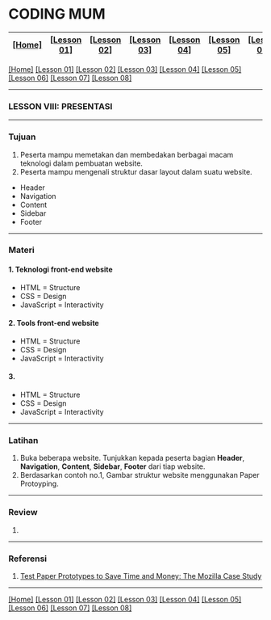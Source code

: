 # CODING MUM

| [[Home]][0] | [[Lesson 01]][1] | [[Lesson 02]][2] | [[Lesson 03]][3] | [[Lesson 04]][4] | [[Lesson 05]][5] | [[Lesson 06]][6] | [[Lesson 07]][7] | [[Lesson 08]][8] |
|:-----------:|:----------------:|:----------------:|:----------------:|:----------------:|:----------------:|:----------------:|:----------------:|:----------------:|

[[Home]][0] [[Lesson 01]][1] [[Lesson 02]][2] [[Lesson 03]][3] [[Lesson 04]][4] [[Lesson 05]][5] [[Lesson 06]][6] [[Lesson 07]][7] [[Lesson 08]][8]

---

### LESSON VIII: PRESENTASI

---

### Tujuan
1. Peserta mampu memetakan dan membedakan berbagai macam teknologi dalam pembuatan website.
2. Peserta mampu mengenali struktur dasar layout dalam suatu website.
  * Header
  *  Navigation
  *  Content
  *  Sidebar
  *  Footer

---

### Materi

#### 1. Teknologi front-end website
* HTML = Structure
* CSS = Design
* JavaScript = Interactivity

#### 2. Tools front-end website
* HTML = Structure
* CSS = Design
* JavaScript = Interactivity

#### 3.
* HTML = Structure
* CSS = Design
* JavaScript = Interactivity

---

### Latihan
1. Buka beberapa website. Tunjukkan kepada peserta bagian **Header**, **Navigation**, **Content**, **Sidebar**, **Footer** dari tiap website.
2. Berdasarkan contoh no.1, Gambar struktur website menggunakan Paper Protoyping.

---

### Review
1.

---

### Referensi
1. [Test Paper Prototypes to Save Time and Money: The Mozilla Case Study](https://www.nngroup.com/articles/mozilla-paper-prototype/ "Test Paper Prototypes to Save Time and Money: The Mozilla Case Study")

---

[[Home]][0] [[Lesson 01]][1] [[Lesson 02]][2] [[Lesson 03]][3] [[Lesson 04]][4] [[Lesson 05]][5] [[Lesson 06]][6] [[Lesson 07]][7] [[Lesson 08]][8]

[0]: README.md "Pengenalan Website Development"
[1]: lesson-01.md "Pengenalan Website Development"
[2]: lesson-02.md "Pengenalan Website Development"
[3]: lesson-03.md "Pengenalan Website Development"
[4]: lesson-04.md "Pengenalan Website Development"
[5]: lesson-05.md "Pengenalan Website Development"
[6]: lesson-06.md "Pengenalan Website Development"
[7]: lesson-07.md "Pengenalan Website Development"
[8]: lesson-08.md "Pengenalan Website Development"
